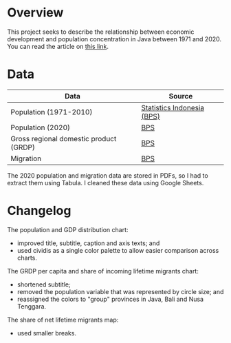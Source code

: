 # Overview

This project seeks to describe the relationship between economic development and population concentration in Java between 1971 and 2020. You can read the article on [this link](https://www.thejakartapost.com/news/2021/05/23/indonesia-remains-java-centric-despite-jokowis-infrastructure-campaign.html).


# Data

Data | Source |  
---- | ------ |  
Population (1971-2010) | [Statistics Indonesia (BPS)](https://www.bps.go.id/statictable/2009/02/20/1267/jumlah-penduduk-hasil-sensus-penduduk-sp-dan-survei-penduduk-antar-sensus-supas-menurut-provinsi-1971---2015.html) |  
Population (2020) | [BPS](https://www.bps.go.id/pressrelease/2021/01/21/1854/hasil-sensus-penduduk-2020.html) |  
Gross regional domestic product (GRDP) | [BPS](https://www.bps.go.id/indicator/171/533/1/-seri-2010-2-pdrb-atas-dasar-harga-konstan-menurut-pengeluaran-2010-100-.html) |  
Migration | [BPS](https://bps.go.id/publication/2020/12/02/725d484ca73434e95d4d4b9d/profil-migran-hasil-survei-sosial-ekonomi-nasional-2019.html) |  

The 2020 population and migration data are stored in PDFs, so I had to extract them using Tabula. I cleaned these data using Google Sheets.


# Changelog

The population and GDP distribution chart:  
- improved title, subtitle, caption and axis texts; and  
- used cividis as a single color palette to allow easier comparison across charts.

The GRDP per capita and share of incoming lifetime migrants chart:  
- shortened subtitle;  
- removed the population variable that was represented by circle size; and  
- reassigned the colors to "group" provinces in Java, Bali and Nusa Tenggara.

The share of net lifetime migrants map:  
- used smaller breaks.
